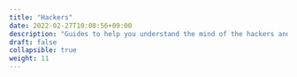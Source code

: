 ```yaml
---
title: "Hackers"
date: 2022-02-27T10:08:56+09:00
description: "Guides to help you understand the mind of the hackers and techniques they use."
draft: false
collapsible: true
weight: 11
---
```


